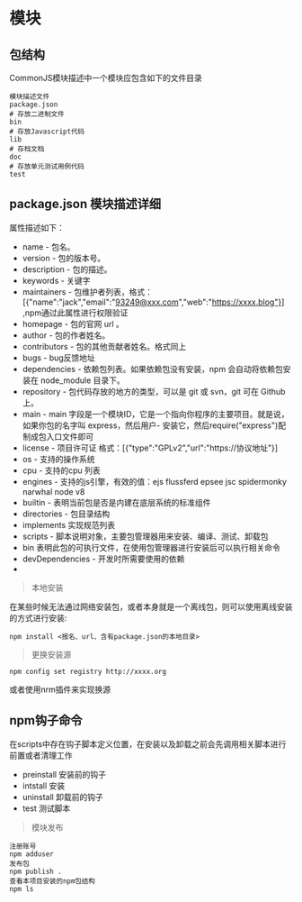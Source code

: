 # 模块

## 包结构

CommonJS模块描述中一个模块应包含如下的文件目录

```
模块描述文件
package.json
# 存放二进制文件
bin
# 存放Javascript代码
lib
# 存档文档
doc
# 存放单元测试用例代码
test
```

## package.json 模块描述详细

属性描述如下：

- name - 包名。
- version - 包的版本号。
- description - 包的描述。
- keywords - 关键字
- maintainers - 包维护者列表，格式：[{"name":"jack","email":"93249@xxx.com","web":"https://xxxx.blog"}] ,npm通过此属性进行权限验证
- homepage - 包的官网 url 。
- author - 包的作者姓名。
- contributors - 包的其他贡献者姓名。格式同上
- bugs - bug反馈地址
- dependencies - 依赖包列表。如果依赖包没有安装，npm 会自动将依赖包安装在 node_module 目录下。
- repository - 包代码存放的地方的类型，可以是 git 或 svn，git 可在 Github 上。
- main - main 字段是一个模块ID，它是一个指向你程序的主要项目。就是说，如果你包的名字叫 express，然后用户- 安装它，然后require("express")配制成包入口文件即可
- license - 项目许可证 格式：[{"type":"GPLv2","url":"https://协议地址"}]
- os - 支持的操作系统
- cpu - 支持的cpu 列表
- engines - 支持的js引擎，有效的值：ejs flussferd epsee jsc spidermonky narwhal node v8
- builtin - 表明当前包是否是内建在底层系统的标准组件
- directories - 包目录结构
- implements 实现规范列表
- scripts - 脚本说明对象，主要包管理器用来安装、编译、测试、卸载包
- bin 表明此包的可执行文件，在使用包管理器进行安装后可以执行相关命令
- devDependencies - 开发时所需要使用的依赖
- 

> 本地安装

在某些时候无法通过网络安装包，或者本身就是一个离线包，则可以使用离线安装的方式进行安装:

    npm install <报名、url、含有package.json的本地目录>

> 更换安装源

    npm config set registry http://xxxx.org

  或者使用nrm插件来实现换源

## npm钩子命令

在scripts中存在钩子脚本定义位置，在安装以及卸载之前会先调用相关脚本进行前置或者清理工作

- preinstall 安装前的钩子
- intstall 安装
- uninstall 卸载前的钩子
- test 测试脚本

> 模块发布

    注册账号
    npm adduser
    发布包
    npm publish .
    查看本项目安装的npm包结构
    npm ls
    



